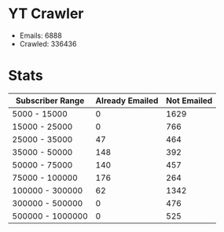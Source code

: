 # YT Crawler
- Emails: 6888
- Crawled: 336436

# Stats
| Subscriber Range  | Already Emailed | Not Emailed |
|-------|-------|-------|
| 5000 - 15000 | 0 | 1629 |
| 15000 - 25000 | 0 | 766 |
| 25000 - 35000 | 47 | 464 |
| 35000 - 50000 | 148 | 392 |
| 50000 - 75000 | 140 | 457 |
| 75000 - 100000 | 176 | 264 |
| 100000 - 300000 | 62 | 1342 |
| 300000 - 500000 | 0 | 476 |
| 500000 - 1000000 | 0 | 525 |
